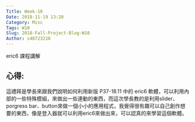 ```yaml
---
Title: Week-10
Date: 2018-11-19 13:20
Category: Misc
Tags: W10
Slug: 2018-Fall-Project-Blog-W10
Author: s40723210
---
```


eric6 課程講解

<!-- PELICAN_END_SUMMARY -->

心得:
----

這禮拜是學長來跟我們說明如何利用新版 P37-18.11 中的 eric6 軟體，可以利用內部的一些特殊模組，來做出一些連動的東西，而這次學長教的是利用slider、porgress bar、button來做一個小小的應用程式，我覺得很有趣可以自己創作想要的東西，像是登入器就可以利用eric6來做出來，可以認真的來學習這個軟體。




